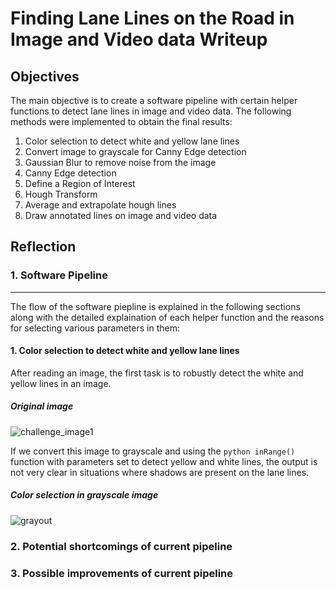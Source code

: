 # **Finding Lane Lines on the Road in Image and Video data Writeup** 

## Objectives

The main objective is to create a software pipeline with certain helper functions to detect lane lines in image and video data. The following methods were implemented to obtain the final results:

1. Color selection to detect white and yellow lane lines
2. Convert image to grayscale for Canny Edge detection
3. Gaussian Blur to remove noise from the image
4. Canny Edge detection
5. Define a Region of Interest
6. Hough Transform
7. Average and extrapolate hough lines
8. Draw annotated lines on image and video data

## Reflection

### 1. Software Pipeline
---
The flow of the software piepline is explained in the following sections along with the detailed explaination of each helper function and the reasons for selecting various parameters in them:

  #### 1. Color selection to detect white and yellow lane lines
  After reading an image, the first task is to robustly detect the white and yellow lines in an image. 
  ##### Original image
  ![challenge_image1](https://user-images.githubusercontent.com/8627486/43037545-1e742d10-8cdc-11e8-9efd-748017139e6c.png)
  
  If we convert this image to grayscale and using the ```python inRange()``` function with parameters set to detect yellow and white lines, the output is not very clear in situations where shadows are present on the lane lines.
  ##### Color selection in grayscale image
  ![grayout](https://user-images.githubusercontent.com/8627486/43037471-47413482-8cdb-11e8-9757-5f26069dd0b3.png)



### 2. Potential shortcomings of current pipeline


### 3. Possible improvements of current pipeline

